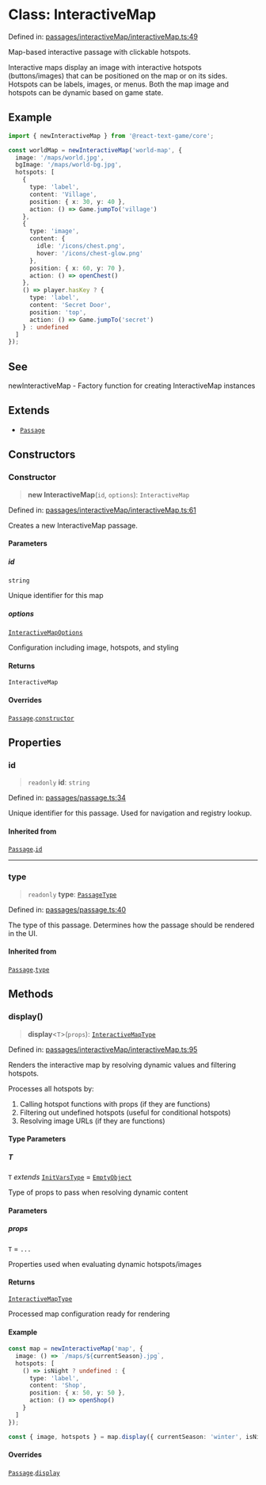 # Class: InteractiveMap

Defined in: [passages/interactiveMap/interactiveMap.ts:49](https://github.com/laruss/react-text-game/blob/76cea889a7a8b8f7da18a22748a455531ab7ac4b/packages/core/src/passages/interactiveMap/interactiveMap.ts#L49)

Map-based interactive passage with clickable hotspots.

Interactive maps display an image with interactive hotspots (buttons/images) that
can be positioned on the map or on its sides. Hotspots can be labels, images, or menus.
Both the map image and hotspots can be dynamic based on game state.

## Example

```typescript
import { newInteractiveMap } from '@react-text-game/core';

const worldMap = newInteractiveMap('world-map', {
  image: '/maps/world.jpg',
  bgImage: '/maps/world-bg.jpg',
  hotspots: [
    {
      type: 'label',
      content: 'Village',
      position: { x: 30, y: 40 },
      action: () => Game.jumpTo('village')
    },
    {
      type: 'image',
      content: {
        idle: '/icons/chest.png',
        hover: '/icons/chest-glow.png'
      },
      position: { x: 60, y: 70 },
      action: () => openChest()
    },
    () => player.hasKey ? {
      type: 'label',
      content: 'Secret Door',
      position: 'top',
      action: () => Game.jumpTo('secret')
    } : undefined
  ]
});
```

## See

newInteractiveMap - Factory function for creating InteractiveMap instances

## Extends

- [`Passage`](Passage.md)

## Constructors

### Constructor

> **new InteractiveMap**(`id`, `options`): `InteractiveMap`

Defined in: [passages/interactiveMap/interactiveMap.ts:61](https://github.com/laruss/react-text-game/blob/76cea889a7a8b8f7da18a22748a455531ab7ac4b/packages/core/src/passages/interactiveMap/interactiveMap.ts#L61)

Creates a new InteractiveMap passage.

#### Parameters

##### id

`string`

Unique identifier for this map

##### options

[`InteractiveMapOptions`](../type-aliases/InteractiveMapOptions.md)

Configuration including image, hotspots, and styling

#### Returns

`InteractiveMap`

#### Overrides

[`Passage`](Passage.md).[`constructor`](Passage.md#constructor)

## Properties

### id

> `readonly` **id**: `string`

Defined in: [passages/passage.ts:34](https://github.com/laruss/react-text-game/blob/76cea889a7a8b8f7da18a22748a455531ab7ac4b/packages/core/src/passages/passage.ts#L34)

Unique identifier for this passage.
Used for navigation and registry lookup.

#### Inherited from

[`Passage`](Passage.md).[`id`](Passage.md#id)

***

### type

> `readonly` **type**: [`PassageType`](../type-aliases/PassageType.md)

Defined in: [passages/passage.ts:40](https://github.com/laruss/react-text-game/blob/76cea889a7a8b8f7da18a22748a455531ab7ac4b/packages/core/src/passages/passage.ts#L40)

The type of this passage.
Determines how the passage should be rendered in the UI.

#### Inherited from

[`Passage`](Passage.md).[`type`](Passage.md#type)

## Methods

### display()

> **display**\<`T`\>(`props`): [`InteractiveMapType`](../type-aliases/InteractiveMapType.md)

Defined in: [passages/interactiveMap/interactiveMap.ts:95](https://github.com/laruss/react-text-game/blob/76cea889a7a8b8f7da18a22748a455531ab7ac4b/packages/core/src/passages/interactiveMap/interactiveMap.ts#L95)

Renders the interactive map by resolving dynamic values and filtering hotspots.

Processes all hotspots by:
1. Calling hotspot functions with props (if they are functions)
2. Filtering out undefined hotspots (useful for conditional hotspots)
3. Resolving image URLs (if they are functions)

#### Type Parameters

##### T

`T` *extends* [`InitVarsType`](../type-aliases/InitVarsType.md) = [`EmptyObject`](../type-aliases/EmptyObject.md)

Type of props to pass when resolving dynamic content

#### Parameters

##### props

`T` = `...`

Properties used when evaluating dynamic hotspots/images

#### Returns

[`InteractiveMapType`](../type-aliases/InteractiveMapType.md)

Processed map configuration ready for rendering

#### Example

```typescript
const map = newInteractiveMap('map', {
  image: () => `/maps/${currentSeason}.jpg`,
  hotspots: [
    () => isNight ? undefined : {
      type: 'label',
      content: 'Shop',
      position: { x: 50, y: 50 },
      action: () => openShop()
    }
  ]
});

const { image, hotspots } = map.display({ currentSeason: 'winter', isNight: false });
```

#### Overrides

[`Passage`](Passage.md).[`display`](Passage.md#display)
